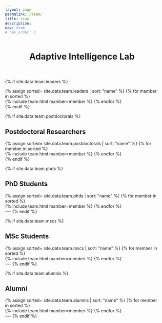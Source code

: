 ```yaml
---
layout: page
permalink: /team/
title: team
description: 
nav: true
# nav_order: 3
---
```

<header class="post-header">
    <h1 class="post-title">Adaptive Intelligence Lab </h1>
</header>

{% if site.data.team.leaders %}
    <div class="projects column">
        {% assign sorted= site.data.team.leaders | sort: "name" %}
        {% for member in sorted %}    
            {% include team.html mamber=member %}
        {% endfor %}
    </div>
{% endif %}

{% if site.data.team.postdoctorals %}
    <h2 id="postdoctoral-researchers">Postdoctoral Researchers</h2>
    <div class="projects column">
        {% assign sorted= site.data.team.postdoctorals | sort: "name" %}
        {% for member in sorted %}    
            {% include team.html mamber=member %}
        {% endfor %}
    </div>
{% endif %}

{% if site.data.team.phds %}
    <h2 id="phd-students">PhD Students</h2>
    <div class="projects column">
        {% assign sorted= site.data.team.phds | sort: "name" %}
        {% for member in sorted %}    
            {% include team.html mamber=member %}
        {% endfor %}
    </div>
    ---
{% endif %}

{% if site.data.team.mscs %}
    <h2 id="msc-students">MSc Students</h2>
    <div class="projects column">
        {% assign sorted= site.data.team.mscs | sort: "name" %}
        {% for member in sorted %}    
            {% include team.html mamber=member %}
        {% endfor %}
    </div>
    ---
{% endif %}

{% if site.data.team.alumnis %}
    <h2 id="alumni">Alumni</h2>
    <div class="projects column">
        {% assign sorted= site.data.team.alumnis | sort: "name" %}
        {% for member in sorted %}    
            {% include team.html mamber=member %}
        {% endfor %}
    </div>
    ---
{% endif %}